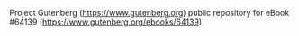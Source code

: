 Project Gutenberg (https://www.gutenberg.org) public repository for
eBook #64139 (https://www.gutenberg.org/ebooks/64139)
